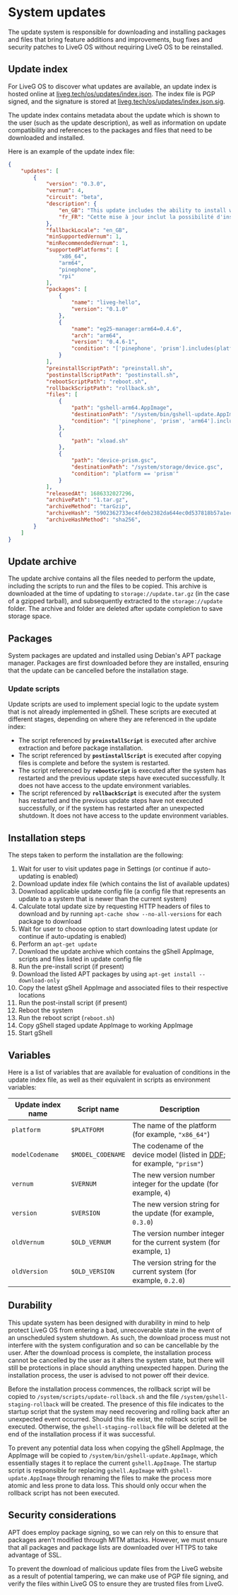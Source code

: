 # System updates
The update system is responsible for downloading and installing packages and files that bring feature additions and improvements, bug fixes and security patches to LiveG OS without requiring LiveG OS to be reinstalled.

## Update index
For LiveG OS to discover what updates are available, an update index is hosted online at [liveg.tech/os/updates/index.json](https://liveg.tech/os/updates/index.json). The index file is PGP signed, and the signature is stored at [liveg.tech/os/updates/index.json.sig](https://liveg.tech/os/updates/index.json.sig).

The update index contains metadata about the update which is shown to the user (such as the update description), as well as information on update compatibility and references to the packages and files that need to be downloaded and installed.

Here is an example of the update index file:

```json
{
    "updates": [
        {
            "version": "0.3.0",
            "vernum": 4,
            "circuit": "beta",
            "description": {
                "en_GB": "This update includes the ability to install web apps and add them to the home screen and app menu.",
                "fr_FR": "Cette mise à jour inclut la possibilité d'installer des applications web et de les ajouter à l'écran d'accueil et le menu des applications."
            },
            "fallbackLocale": "en_GB",
            "minSupportedVernum": 1,
            "minRecommendedVernum": 1,
            "supportedPlatforms": [
                "x86_64",
                "arm64",
                "pinephone",
                "rpi"
            ],
            "packages": [
                {
                    "name": "liveg-hello",
                    "version": "0.1.0"
                },
                {
                    "name": "eg25-manager:arm64=0.4.6",
                    "arch": "arm64",
                    "version": "0.4.6-1",
                    "condition": "['pinephone', 'prism'].includes(platform)"
                }
            ],
            "preinstallScriptPath": "preinstall.sh",
            "postinstallScriptPath": "postinstall.sh",
            "rebootScriptPath": "reboot.sh",
            "rollbackScriptPath": "rollback.sh",
            "files": [
                {
                    "path": "gshell-arm64.AppImage",
                    "destinationPath": "/system/bin/gshell-update.AppImage",
                    "condition": "['pinephone', 'prism', 'arm64'].includes(platform)"
                },
                {
                    "path": "xload.sh"
                },
                {
                    "path": "device-prism.gsc",
                    "destinationPath": "/system/storage/device.gsc",
                    "condition": "platform == 'prism'"
                }
            ],
            "releasedAt": 1686332027296,
            "archivePath": "1.tar.gz",
            "archiveMethod": "tarGzip",
            "archiveHash": "5902362733ec4fdeb2382da644ec0d537818b57a1ec58cb11eeee69628270297",
            "archiveHashMethod": "sha256",
        }
    ]
}
```

## Update archive
The update archive contains all the files needed to perform the update, including the scripts to run and the files to be copied. This archive is downloaded at the time of updating to `storage://update.tar.gz` (in the case of a gzipped tarball), and subsequently extracted to the `storage://update` folder. The archive and folder are deleted after update completion to save storage space.

## Packages
System packages are updated and installed using Debian's APT package manager. Packages are first downloaded before they are installed, ensuring that the update can be cancelled before the installation stage.

### Update scripts
Update scripts are used to implement special logic to the update system that is not already implemented in gShell. These scripts are executed at different stages, depending on where they are referenced in the update index:

* The script referenced by **`preinstallScript`** is executed after archive extraction and before package installation.
* The script referenced by **`postinstallScript`** is executed after copying files is complete and before the system is restarted.
* The script referenced by **`rebootScript`** is executed after the system has restarted and the previous update steps have executed successfully. It does not have access to the update environment variables.
* The script referenced by **`rollbackScript`** is executed after the system has restarted and the previous update steps have not executed successfully, or if the system has restarted after an unexpected shutdown. It does not have access to the update environment variables.

## Installation steps
The steps taken to perform the installation are the following:

1. Wait for user to visit updates page in Settings (or continue if auto-updating is enabled)
2. Download update index file (which contains the list of available updates)
3. Download applicable update config file (a config file that represents an update to a system that is newer than the current system)
4. Calculate total update size by requesting HTTP headers of files to download and by running `apt-cache show --no-all-versions` for each package to download
5. Wait for user to choose option to start downloading latest update (or continue if auto-updating is enabled)
6. Perform an `apt-get update`
7. Download the update archive which contains the gShell AppImage, scripts and files listed in update config file
8. Run the pre-install script (if present)
9. Download the listed APT packages by using `apt-get install --download-only`
10. Copy the latest gShell AppImage and associated files to their respective locations
11. Run the post-install script (if present)
12. Reboot the system
13. Run the reboot script (`reboot.sh`)
14. Copy gShell staged update AppImage to working AppImage
15. Start gShell

## Variables
Here is a list of variables that are available for evaluation of conditions in the update index file, as well as their equivalent in scripts as environment variables:

| Update index name | Script name | Description |
|---|---|---|
| `platform` | `$PLATFORM` | The name of the platform (for example, `"x86_64"`) |
| `modelCodename` | `$MODEL_CODENAME` | The codename of the device model (listed in [DDF](https://docs.liveg.tech/?product=gshell&page=device.md); for example, `"prism"`) |
| `vernum` | `$VERNUM` | The new version number integer for the update (for example, `4`) |
| `version` | `$VERSION` | The new version string for the update (for example, `0.3.0`) |
| `oldVernum` | `$OLD_VERNUM` | The version number integer for the current system (for example, `1`) |
| `oldVersion` | `$OLD_VERSION` | The version string for the current system (for example, `0.2.0`) |

## Durability
This update system has been designed with durability in mind to help protect LiveG OS from entering a bad, unrecoverable state in the event of an unscheduled system shutdown. As such, the download process must not interfere with the system configuration and so can be cancellable by the user. After the download process is complete, the installation process cannot be cancelled by the user as it alters the system state, but there will still be protections in place should anything unexpected happen. During the installation process, the user is advised to not power off their device.

Before the installation process commences, the rollback script will be copied to `/system/scripts/update-rollback.sh` and the file `/system/gshell-staging-rollback` will be created. The presence of this file indicates to the startup script that the system may need recovering and rolling back after an unexpected event occurred. Should this file exist, the rollback script will be executed. Otherwise, the `gshell-staging-rollback` file will be deleted at the end of the installation process if it was successful.

To prevent any potential data loss when copying the gShell AppImage, the AppImage will be copied to `/system/bin/gshell-update.AppImage`, which essentially stages it to replace the current `gshell.AppImage`. The startup script is responsible for replacing `gshell.AppImage` with `gshell-update.AppImage` through renaming the files to make the process more atomic and less prone to data loss. This should only occur when the rollback script has not been executed.

## Security considerations
APT does employ package signing, so we can rely on this to ensure that packages aren't modified through MITM attacks. However, we must ensure that all packages and package lists are downloaded over HTTPS to take advantage of SSL.

To prevent the download of malicious update files from the LiveG website as a result of potential tampering, we can make use of PGP file signing, and verify the files within LiveG OS to ensure they are trusted files from LiveG.